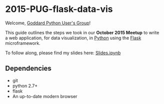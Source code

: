 # 2015-PUG-flask-data-vis

Welcome, [Goddard Python User's Group](https://lists.nasa.gov/mailman/listinfo/gsfc-python-users)!  

This guide outlines the steps we took in our **October 2015 Meetup** to write a web application, for data visualization, in [Python](http://python.org/) using the [Flask](http://flask.pocoo.org/) microframework.

To follow along, please find my slides here: [Slides.ipynb](./Slides.ipynb)

## Dependencies

+ git
+ python 2.7+
+ flask
+ An up-to-date modern browser
